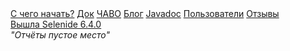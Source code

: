 <div class="main-menu-pages">
  <a href="{{ BASE_PATH }}/quick-start.html">С чего начать?</a>
  <a href="{{ BASE_PATH }}/documentation.html">Док</a>
  <a href="{{ BASE_PATH }}/faq.html">ЧАВО</a>
  <a href="{{ BASE_PATH }}/blog.html">Блог</a>
  <a href="{{ BASE_PATH }}/javadoc.html">Javadoc</a>
  <a href="{{ BASE_PATH }}/users.html">Пользователи</a>
  <a href="{{ BASE_PATH }}/quotes.html">Отзывы</a>
  <a style="display:none;" href="{{ BASE_PATH }}/thanks.html">Мы говорим спасибо</a>
</div>

<div class="news">
  <div class="news-line"><a href="/2022/04/07/selenide-6.4.0/">Вышла Selenide 6.4.0</a></div>
  <div class="news-line"><i>"Отчёты пустое место"</i></div>
</div>

